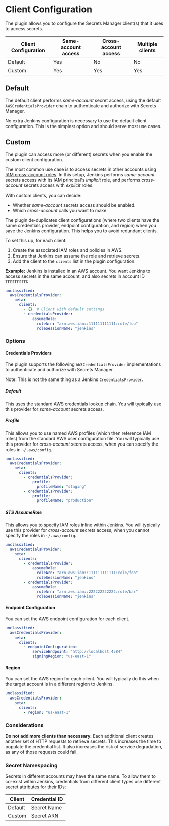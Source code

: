 # Client Configuration

The plugin allows you to configure the Secrets Manager client(s) that it uses to access secrets.

<table>
    <thead>
        <tr>
            <th>Client Configuration</th>
            <th>Same-account access</th>
            <th>Cross-account access</th>
            <th>Multiple clients</th>
        </tr>
    </thead>
    <tbody>
        <tr>
            <td>Default</td>
            <td>Yes</td>
            <td>No</td>
            <td>No</td>
        </tr>
        <tr>
            <td>Custom</td>
            <td>Yes</td>
            <td>Yes</td>
            <td>Yes</td>
        </tr>
    </tbody>
</table>

## Default

The default client performs *same-account* secret access, using the default `AWSCredentialsProvider` chain to authenticate and authorize with Secrets Manager.

No extra Jenkins configuration is necessary to use the default client configuration. This is the simplest option and should serve most use cases.

## Custom

The plugin can access more (or different) secrets when you enable the custom client configuration.

The most common use case is to access secrets in other accounts using [IAM cross-account roles](https://docs.aws.amazon.com/IAM/latest/UserGuide/tutorial_cross-account-with-roles.html). In this setup, Jenkins performs *same-account* secrets access with its IAM principal's *implicit* role, and performs *cross-account* secrets access with *explicit* roles.

With custom clients, you can decide:
 
- Whether *same-account* secrets access should be enabled.
- Which *cross-account* calls you want to make.

The plugin de-duplicates client configurations (where two clients have the same credentials provider, endpoint configuration, and region) when you save the Jenkins configuration. This helps you to avoid redundant clients.

To set this up, for each client:

1. Create the associated IAM roles and policies in AWS.
2. Ensure that Jenkins can assume the role and retrieve secrets.
3. Add the client to the `clients` list in the plugin configuration.

**Example:** Jenkins is installed in an AWS account. You want Jenkins to access secrets in the same account, and also secrets in account ID 111111111111:

```yaml
unclassified:
  awsCredentialsProvider:
    beta:
      clients:
        - {}  # Client with default settings
        - credentialsProvider:
            assumeRole:
              roleArn: "arn:aws:iam::111111111111:role/foo"
              roleSessionName: "jenkins"
```

### Options

#### Credentials Providers

The plugin supports the following `AWSCredentialsProvider` implementations to authenticate and authorize with Secrets Manager.

Note: This is not the same thing as a Jenkins `CredentialsProvider`.

##### Default

This uses the standard AWS credentials lookup chain. You will typically use this provider for *same-account* secrets access.

##### Profile

This allows you to use named AWS profiles (which then reference IAM roles) from the standard AWS user configuration file. You will typically use this provider for *cross-account* secrets access, when you can specify the roles in `~/.aws/config`.

```yaml
unclassified:
  awsCredentialsProvider:
    beta:
      clients:
        - credentialsProvider:
            profile:
              profileName: "staging"
        - credentialsProvider:
            profile:
              profileName: "production"
```

##### STS AssumeRole

This allows you to specify IAM roles inline within Jenkins. You will typically use this provider for *cross-account* secrets access, when you cannot specify the roles in `~/.aws/config`.

```yaml
unclassified:
  awsCredentialsProvider:
    beta:
      clients:
        - credentialsProvider:
            assumeRole:
              roleArn: "arn:aws:iam::111111111111:role/foo"
              roleSessionName: "jenkins"
        - credentialsProvider:
            assumeRole:
              roleArn: "arn:aws:iam::222222222222:role/bar"
              roleSessionName: "jenkins"
```

#### Endpoint Configuration

You can set the AWS endpoint configuration for each client.

```yaml
unclassified:
  awsCredentialsProvider:
    beta:
      clients:
        - endpointConfiguration:
            serviceEndpoint: "http://localhost:4584"
            signingRegion: "us-east-1"
```

#### Region

You can set the AWS region for each client. You will typically do this when the target account is in a different region to Jenkins.

```yaml
unclassified:
  awsCredentialsProvider:
    beta:
      clients:
        - region: "us-east-1"
```

### Considerations

**Do not add more clients than necessary.** Each additional client creates another set of HTTP requests to retrieve secrets. This increases the time to populate the credential list. It also increases the risk of service degradation, as any of those requests could fail.

### Secret Namespacing

Secrets in different accounts may have the same name. To allow them to co-exist within Jenkins, credentials from different client types use different secret attributes for their IDs:

<table>
    <thead>
        <tr>
            <th>Client</th>
            <th>Credential ID</th>
        </tr>
    </thead>
    <tbody>
        <tr>
            <td>Default</td>
            <td>Secret Name</td>
        </tr>
        <tr>
            <td>Custom</td>
            <td>Secret ARN</td>
        </tr>
    </tbody>
</table>
